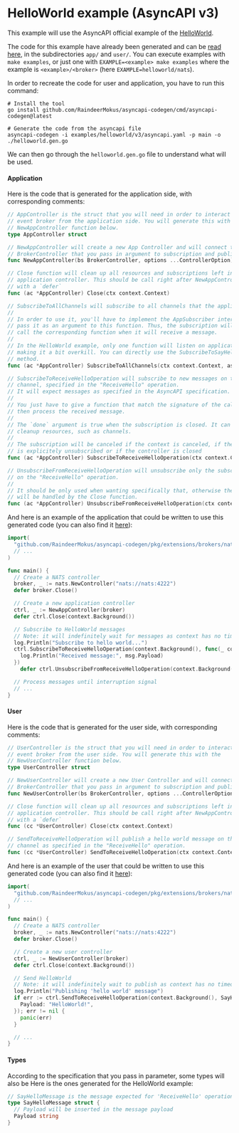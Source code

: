 # HelloWorld example (AsyncAPI v3)

This example will use the AsyncAPI official example of the
[HelloWorld](https://www.asyncapi.com/docs/tutorials/getting-started/hello-world).

The code for this example have already been generated and can be
[read here](./examples/helloworld/v3), in the subdirectories `app/`
and `user/`. You can execute examples with `make examples`, or just one with
`EXAMPLE=<example> make examples` where the example is `<example>/<broker>`
(here `EXAMPLE=helloworld/nats`).

In order to recreate the code for user and application, you have to run this command:

```shell
# Install the tool
go install github.com/RaindeerMokus/asyncapi-codegen/cmd/asyncapi-codegen@latest

# Generate the code from the asyncapi file
asyncapi-codegen -i examples/helloworld/v3/asyncapi.yaml -p main -o ./helloworld.gen.go
```

We can then go through the `helloworld.gen.go` file to understand what will be used.

#### Application

Here is the code that is generated for the application side, with corresponding
comments:

```go
// AppController is the struct that you will need in order to interact with the
// event broker from the application side. You will generate this with the
// NewAppController function below.
type AppController struct

// NewAppController will create a new App Controller and will connect the
// BrokerController that you pass in argument to subscription and publication method.
func NewAppController(bs BrokerController, options ...ControllerOption) *AppController

// Close function will clean up all resources and subscriptions left in the
// application controller. This should be call right after NewAppController
// with a `defer`
func (ac *AppController) Close(ctx context.Context)

// SubscribeToAllChannels will subscribe to all channels that the application should listen to.
//
// In order to use it, you'll have to implement the AppSubscriber interface and
// pass it as an argument to this function. Thus, the subscription will automatically
// call the corresponding function when it will receive a message.
//
// In the HelloWorld example, only one function will listen on application side,
// making it a bit overkill. You can directly use the SubscribeToSayHelloFromHelloChannel
// method.
func (ac *AppController) SubscribeToAllChannels(ctx context.Context, as AppSubscriber) error

// SubscribeToReceiveHelloOperation will subscribe to new messages on the "hello"
// channel, specified in the "ReceiveHello" operation.
// It will expect messages as specified in the AsyncAPI specification.
//
// You just have to give a function that match the signature of the callback and
// then process the received message.
//
// The `done` argument is true when the subscription is closed. It can be used to
// cleanup resources, such as channels.
//
// The subscription will be canceled if the context is canceled, if the subscription
// is explicitely unsubscribed or if the controller is closed
func (ac *AppController) SubscribeToReceiveHelloOperation(ctx context.Context, fn func(msg SayHelloMessage)) error

// UnsubscribeFromReceiveHelloOperation will unsubscribe only the subscription
// on the "ReceiveHello" operation.
//
// It should be only used when wanting specifically that, otherwise the clean up
// will be handled by the Close function.
func (ac *AppController) UnsubscribeFromReceiveHelloOperation(ctx context.Context)
```

And here is an example of the application that could be written to use this generated
code (you can also find it [here](./examples/helloworld/v3)):

```go
import(
  "github.com/RaindeerMokus/asyncapi-codegen/pkg/extensions/brokers/nats"
  // ...
)

func main() {
  // Create a NATS controller
  broker, _ := nats.NewController("nats://nats:4222")
  defer broker.Close()

  // Create a new application controller
  ctrl, _ := NewAppController(broker)
  defer ctrl.Close(context.Background())

  // Subscribe to HelloWorld messages
  // Note: it will indefinitely wait for messages as context has no timeout
  log.Println("Subscribe to hello world...")
  ctrl.SubscribeToReceiveHelloOperation(context.Background(), func(_ context.Context, msg SayHelloMessage) {
    log.Println("Received message:", msg.Payload)
  })
	defer ctrl.UnsubscribeFromReceiveHelloOperation(context.Background())

  // Process messages until interruption signal
  // ...
}
```

#### User

Here is the code that is generated for the user side, with corresponding
comments:

```go
// UserController is the struct that you will need in order to interact with the
// event broker from the user side. You will generate this with the
// NewUserController function below.
type UserController struct

// NewUserController will create a new User Controller and will connect the
// BrokerController that you pass in argument to subscription and publication method.
func NewUserController(bs BrokerController, options ...ControllerOption) *UserController

// Close function will clean up all resources and subscriptions left in the
// application controller. This should be call right after NewAppController
// with a `defer`
func (cc *UserController) Close(ctx context.Context)

// SendToReceiveHelloOperation will publish a hello world message on the "hello"
// channel as specified in the "ReceiveHello" operation.
func (cc *UserController) SendToReceiveHelloOperation(ctx context.Context, msg SayHelloMessage) error
```

And here is an example of the user that could be written to use this generated
code (you can also find it [here](./examples/helloworld/v3)):

```go
import(
  "github.com/RaindeerMokus/asyncapi-codegen/pkg/extensions/brokers/nats"
  // ...
)

func main() {
  // Create a NATS controller
  broker, _ := nats.NewController("nats://nats:4222")
  defer broker.Close()

  // Create a new user controller
  ctrl, _ := NewUserController(broker)
  defer ctrl.Close(context.Background())

  // Send HelloWorld
  // Note: it will indefinitely wait to publish as context has no timeout
  log.Println("Publishing 'hello world' message")
  if err := ctrl.SendToReceiveHelloOperation(context.Background(), SayHelloMessage{
    Payload: "HelloWorld!",
  }); err != nil {
    panic(err)
  }

  // ...
}
```

#### Types

According to the specification that you pass in parameter, some types will also
be  Here is the ones generated for the HelloWorld example:

```go
// SayHelloMessage is the message expected for 'ReceiveHello' operation
type SayHelloMessage struct {
  // Payload will be inserted in the message payload
  Payload string
}
```
